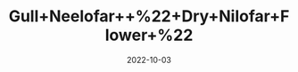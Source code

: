 ---
title: 'Gull+Neelofar++%22+Dry+Nilofar+Flower+%22'
date: '2022-10-03' 
metatag: '' 
inventory: '0' 
draft: false 
# meta description 
shortDescripton: 'It+is+specially+indicated+in%ef%bf%bdpiles%2c+dyspepsia+and+diarrhoea.+Its+flowers+are+indicated+in+vomiting%2c+cough%2c+apoplexy%2c+haemorrhages%2c+giddiness%2c+burning+sensation%2c+inflammatory+ailments+of+brain.+Its+filaments+are+specially+indicated+in+bleeding+piles.'
description: 'Herb'
longdescription: ''
featured: True
# product Price
price: '50.0'
# Product Short Description
shortDescription: 'It+is+specially+indicated+in%ef%bf%bdpiles%2c+dyspepsia+and+diarrhoea.+Its+flowers+are+indicated+in+vomiting%2c+cough%2c+apoplexy%2c+haemorrhages%2c+giddiness%2c+burning+sensation%2c+inflammatory+ailments+of+brain.+Its+filaments+are+specially+indicated+in+bleeding+piles.'
productID: '84D59A20-3426-ED11-9968-005056B3A416'
type: 'products'
category: 'Herb' 
thumnailproduct: 'https://eraconnect.blob.core.windows.net/product-images/aminsaddiquidawakhana/84D59A20-3426-ED11-9968-005056B3A416.webp' 
images:
  - image: 'https://eraconnect.blob.core.windows.net/product-images/aminsaddiquidawakhana/84D59A20-3426-ED11-9968-005056B3A416.webp'  
Variants:
---